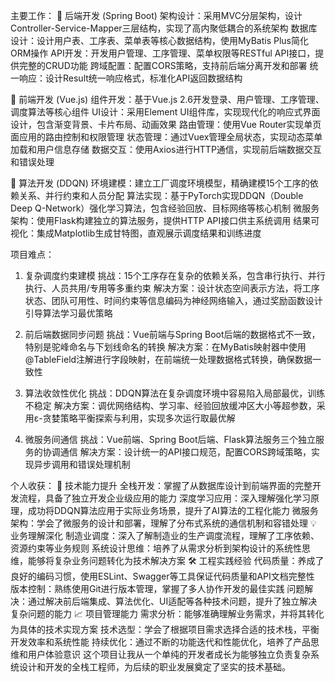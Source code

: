 主要工作：
🔧 后端开发 (Spring Boot)
架构设计：采用MVC分层架构，设计Controller-Service-Mapper三层结构，实现了高内聚低耦合的系统架构
数据库设计：设计用户表、工序表、菜单表等核心数据结构，使用MyBatis Plus简化ORM操作
API开发：开发用户管理、工序管理、菜单权限等RESTful API接口，提供完整的CRUD功能
跨域配置：配置CORS策略，支持前后端分离开发和部署
统一响应：设计Result统一响应格式，标准化API返回数据结构

🎨 前端开发 (Vue.js)
组件开发：基于Vue.js 2.6开发登录、用户管理、工序管理、调度算法等核心组件
UI设计：采用Element UI组件库，实现现代化的响应式界面设计，包含渐变背景、卡片布局、动画效果
路由管理：使用Vue Router实现单页面应用的路由控制和权限管理
状态管理：通过Vuex管理全局状态，实现动态菜单加载和用户信息存储
数据交互：使用Axios进行HTTP通信，实现前后端数据交互和错误处理

🧠 算法开发 (DDQN)
环境建模：建立工厂调度环境模型，精确建模15个工序的依赖关系、并行约束和人员分配
算法实现：基于PyTorch实现DDQN（Double Deep Q-Network）强化学习算法，包含经验回放、目标网络等核心机制
微服务架构：使用Flask构建独立的算法服务，提供HTTP API接口供主系统调用
结果可视化：集成Matplotlib生成甘特图，直观展示调度结果和训练进度

项目难点：
1. 复杂调度约束建模
挑战：15个工序存在复杂的依赖关系，包含串行执行、并行执行、人员共用/专用等多重约束
解决方案：设计状态空间表示方法，将工序状态、团队可用性、时间约束等信息编码为神经网络输入，通过奖励函数设计引导算法学习最优策略

2. 前后端数据同步问题
挑战：Vue前端与Spring Boot后端的数据格式不一致，特别是驼峰命名与下划线命名的转换
解决方案：在MyBatis映射器中使用@TableField注解进行字段映射，在前端统一处理数据格式转换，确保数据一致性

3. 算法收敛性优化
挑战：DDQN算法在复杂调度环境中容易陷入局部最优，训练不稳定
解决方案：调优网络结构、学习率、经验回放缓冲区大小等超参数，采用ε-贪婪策略平衡探索与利用，实现多次运行取最优解

4. 微服务间通信
挑战：Vue前端、Spring Boot后端、Flask算法服务三个独立服务的协调通信
解决方案：设计统一的API接口规范，配置CORS跨域策略，实现异步调用和错误处理机制

个人收获：
🚀 技术能力提升
全栈开发：掌握了从数据库设计到前端界面的完整开发流程，具备了独立开发企业级应用的能力
深度学习应用：深入理解强化学习原理，成功将DDQN算法应用于实际业务场景，提升了AI算法的工程化能力
微服务架构：学会了微服务的设计和部署，理解了分布式系统的通信机制和容错处理
💡 业务理解深化
制造业调度：深入了解制造业的生产调度流程，理解了工序依赖、资源约束等业务规则
系统设计思维：培养了从需求分析到架构设计的系统性思维，能够将复杂业务问题转化为技术解决方案
🛠️ 工程实践经验
代码质量：养成了良好的编码习惯，使用ESLint、Swagger等工具保证代码质量和API文档完整性
版本控制：熟练使用Git进行版本管理，掌握了多人协作开发的最佳实践
问题解决：通过解决前后端集成、算法优化、UI适配等各种技术问题，提升了独立解决复杂问题的能力
📈 项目管理能力
需求分析：能够准确理解业务需求，并将其转化为具体的技术实现方案
技术选型：学会了根据项目需求选择合适的技术栈，平衡开发效率和系统性能
持续优化：通过不断的功能迭代和性能优化，培养了产品思维和用户体验意识
这个项目让我从一个单纯的开发者成长为能够独立负责复杂系统设计和开发的全栈工程师，为后续的职业发展奠定了坚实的技术基础。